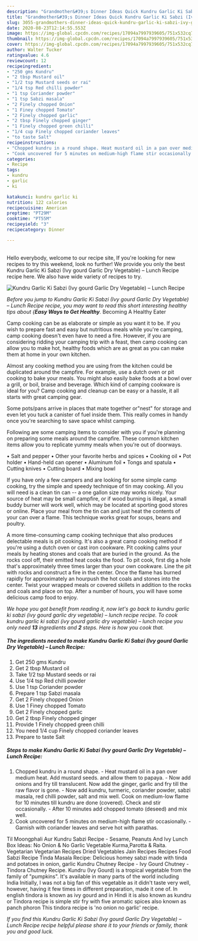 ```yaml
---
description: "Grandmother&#39;s Dinner Ideas Quick Kundru Garlic Ki Sabzi (Ivy gourd Garlic Dry Vegetable) – Lunch Recipe"
title: "Grandmother&#39;s Dinner Ideas Quick Kundru Garlic Ki Sabzi (Ivy gourd Garlic Dry Vegetable) – Lunch Recipe"
slug: 3055-grandmothers-dinner-ideas-quick-kundru-garlic-ki-sabzi-ivy-gourd-garlic-dry-vegetable-lunch-recipe
date: 2020-08-23T12:14:55.553Z
image: https://img-global.cpcdn.com/recipes/17094a7997939605/751x532cq70/kundru-garlic-ki-sabzi-ivy-gourd-garlic-dry-vegetable-lunch-recipe-recipe-main-photo.jpg
thumbnail: https://img-global.cpcdn.com/recipes/17094a7997939605/751x532cq70/kundru-garlic-ki-sabzi-ivy-gourd-garlic-dry-vegetable-lunch-recipe-recipe-main-photo.jpg
cover: https://img-global.cpcdn.com/recipes/17094a7997939605/751x532cq70/kundru-garlic-ki-sabzi-ivy-gourd-garlic-dry-vegetable-lunch-recipe-recipe-main-photo.jpg
author: Walter Tucker
ratingvalue: 4.6
reviewcount: 12
recipeingredient:
- "250 gms Kundru"
- "2 tbsp Mustard oil"
- "1/2 tsp Mustard seeds or rai"
- "1/4 tsp Red chilli powder"
- "1 tsp Coriander powder"
- "1 tsp Sabzi masala"
- "2 Finely chopped Onion"
- "1 Finey chopped Tomato"
- "2 Finely chopped garlic"
- "2 tbsp Finely chopped ginger"
- "1 Finely chopped green chilli"
- "1/4 cup Finely chopped coriander leaves"
- "to taste Salt"
recipeinstructions:
- "Chopped kundru in a round shape. Heat mustard oil in a pan over medium heat. Add mustard seeds. and allow them to papaya. Now add onions and fry till translucent. Now add the ginger, garlic and fry till the raw flavor is gone. Now add kundru, turmeric, coriander powder, sabzi masala, red chilli powder, salt and mix well. Cook on medium-low flame for 10 minutes till kundru are done (covered). Check and stir occasionally. After 10 minutes add chopped tomato (deseed) and mix well."
- "Cook uncovered for 5 minutes on medium-high flame stir occasionally. Garnish with coriander leaves and serve hot with parathas."
categories:
- Recipe
tags:
- kundru
- garlic
- ki

katakunci: kundru garlic ki 
nutrition: 122 calories
recipecuisine: American
preptime: "PT29M"
cooktime: "PT55M"
recipeyield: "3"
recipecategory: Dinner

---
```

<br>
Hello everybody, welcome to our recipe site, If you're looking for new recipes to try this weekend, look no further! We provide you only the best Kundru Garlic Ki Sabzi (Ivy gourd Garlic Dry Vegetable) – Lunch Recipe recipe here. We also have wide variety of recipes to try.
<br>


![Kundru Garlic Ki Sabzi (Ivy gourd Garlic Dry Vegetable) – Lunch Recipe](https://img-global.cpcdn.com/recipes/17094a7997939605/751x532cq70/kundru-garlic-ki-sabzi-ivy-gourd-garlic-dry-vegetable-lunch-recipe-recipe-main-photo.jpg)

<i>Before you jump to Kundru Garlic Ki Sabzi (Ivy gourd Garlic Dry Vegetable) – Lunch Recipe recipe, you may want to read this short interesting healthy tips about {<strong>Easy Ways to Get Healthy</strong>.</i>
Becoming A Healthy Eater

    
Camp cooking can be as elaborate or simple as you want it to be. If you wish to prepare fast and easy but nutritious meals while you're camping, camp cooking doesn't even have to need a fire. However, if you are considering ridding your camping trip with a feast, then camp cooking can allow you to make hot, healthy foods which are as great as you can make them at home in your own kitchen.

 Almost any cooking method you are using from the kitchen could be duplicated around the campfire. For example, use a dutch oven or pit cooking to bake your meals. You might also easily bake foods at a bowl over a grill, or boil, braise and beverage. Which kind of camping cookware is ideal for you? Camp cooking and cleanup can be easy or a hassle, it all starts with great camping gear.

Some pots/pans arrive in places that mate together or"nest" for storage and even let you tuck a canister of fuel inside them. This really comes in handy once you're searching to save space whilst camping.

Following are some camping items to consider with you if you're planning on preparing some meals around the campfire. These common kitchen items allow you to replicate yummy meals when you're out of doorways.

• Salt and pepper
• Other your favorite herbs and spices
• Cooking oil
• Pot holder
• Hand-held can opener
• Aluminum foil
• Tongs and spatula
• Cutting knives
• Cutting board
• Mixing bowl


If you have only a few campers and are looking for some simple camp cooking, try the simple and speedy technique of tin may cooking. All you will need is a clean tin can -- a one gallon size may works nicely. Your source of heat may be small campfire, or if wood burning is illegal, a small buddy burner will work well, which may be located at sporting good stores or online. Place your meal from the tin can and just heat the contents of your can over a flame.  This technique works great for soups, beans and poultry.

A more time-consuming camp cooking technique that also produces delectable meals is pit cooking.  It's also a great camp cooking method if you're using a dutch oven or cast iron cookware. Pit cooking calms your meals by heating stones and coals that are buried in the ground. As the rocks cool off, their emitted heat cooks the food. To pit cook, first dig a hole that's approximately three times larger than your own cookware. Line the pit with rocks and construct a fire in the center. Once the flame has burned rapidly for approximately an hourpush the hot coals and stones into the center. Twist your wrapped meals or covered skillets in addition to the rocks and coals and place on top. After a number of hours, you will have some delicious camp food to enjoy.


<i>We hope you got benefit from reading it, now let's go back to kundru garlic ki sabzi (ivy gourd garlic dry vegetable) – lunch recipe recipe. To cook kundru garlic ki sabzi (ivy gourd garlic dry vegetable) – lunch recipe you only need <strong>13</strong> ingredients and <strong>2</strong> steps. Here is how you cook that.
</i>

##### The ingredients needed to make Kundru Garlic Ki Sabzi (Ivy gourd Garlic Dry Vegetable) – Lunch Recipe:

1. Get 250 gms Kundru
1. Get 2 tbsp Mustard oil
1. Take 1/2 tsp Mustard seeds or rai
1. Use 1/4 tsp Red chilli powder
1. Use 1 tsp Coriander powder
1. Prepare 1 tsp Sabzi masala
1. Get 2 Finely chopped Onion
1. Use 1 Finey chopped Tomato
1. Get 2 Finely chopped garlic
1. Get 2 tbsp Finely chopped ginger
1. Provide 1 Finely chopped green chilli
1. You need 1/4 cup Finely chopped coriander leaves
1. Prepare to taste Salt


##### Steps to make Kundru Garlic Ki Sabzi (Ivy gourd Garlic Dry Vegetable) – Lunch Recipe:

1. Chopped kundru in a round shape. - Heat mustard oil in a pan over medium heat. Add mustard seeds. and allow them to papaya. - Now add onions and fry till translucent. Now add the ginger, garlic and fry till the raw flavor is gone. - Now add kundru, turmeric, coriander powder, sabzi masala, red chilli powder, salt and mix well. Cook on medium-low flame for 10 minutes till kundru are done (covered). Check and stir occasionally. - After 10 minutes add chopped tomato (deseed) and mix well.
1. Cook uncovered for 5 minutes on medium-high flame stir occasionally. - Garnish with coriander leaves and serve hot with parathas.


Til Moongphali Aur Kundru Sabzi Recipe - Sesame, Peanuts And Ivy Lunch Box Ideas: No Onion &amp; No Garlic Vegetable Kurma,Parotta &amp; Raita. Vegetarian Vegetarian Recipes Dried Vegetables Jain Recipes Recipes Food Sabzi Recipe Tinda Masala Recipe: Delicious homey sabzi made with tinda and potatoes in onion, garlic Kundru Chutney Recipe - Ivy Gourd Chutney - Tindora Chutney Recipe. Kundru (Ivy Gourd) is a tropical vegetable from the family of &#34;pumpkins&#34;. It&#39;s available in many parts of the world including India Initially, I was not a big fan of this vegetable as it didn&#39;t taste very well, however, having it few times in different preparation, made it one of. In english tindora is known as ivy gourd and in Hindi it is also known as kundru or Tindora recipe is simple stir fry with five aromatic spices also known as panch phoron This tindora recipe is &#39;no onion no garlic&#39; recipe. 

<i>If you find this Kundru Garlic Ki Sabzi (Ivy gourd Garlic Dry Vegetable) – Lunch Recipe recipe helpful please share it to your friends or family, thank you and good luck.</i>
